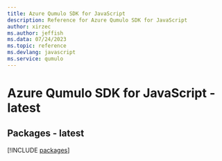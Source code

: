```yaml
---
title: Azure Qumulo SDK for JavaScript
description: Reference for Azure Qumulo SDK for JavaScript
author: xirzec
ms.author: jeffish
ms.data: 07/24/2023
ms.topic: reference
ms.devlang: javascript
ms.service: qumulo
---
```

# Azure Qumulo SDK for JavaScript - latest
## Packages - latest
[!INCLUDE [packages](qumulo-index.md)]